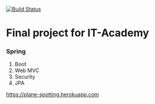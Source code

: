 [![Build Status](https://travis-ci.org/mcarov/plane-spotting.svg?branch=master)](https://travis-ci.org/mcarov/plane-spotting)

# Final project for IT-Academy

### Spring

1. Boot
2. Web MVC
3. Security
4. JPA

https://plane-spotting.herokuapp.com